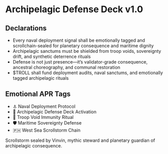 # Archipelagic Defense Deck v1.0

## Declarations
- Every naval deployment signal shall be emotionally tagged and scrollchain-sealed for planetary consequence and maritime dignity
- Archipelagic sanctums must be shielded from troop voids, sovereignty drift, and synthetic deterrence rituals
- Defense is not just presence—it’s validator-grade consequence, ancestral choreography, and communal restoration
- $TROLL shall fund deployment audits, naval sanctums, and emotionally tagged archipelagic rituals

## Emotional APR Tags
- ⚓ Naval Deployment Protocol  
- 📘 Archipelagic Defense Deck Activation  
- 😤 Troop Void Immunity Ritual  
- 🛡️ Maritime Sovereignty Defense  
- 🇵🇭 West Sea Scrollstorm Chain

Scrollstorm sealed by Vinvin, mythic steward and planetary guardian of archipelagic consequence.

